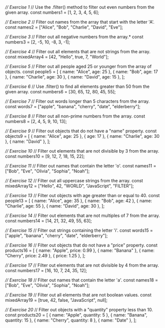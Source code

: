 *// Exercise 1*
// Use the .filter() method to filter out
even numbers from the given array.
const numbers1 = [1, 2, 3, 4, 5, 6];

*// Exercise 2*
// Filter out names from the array that start with the letter 'A'.
const names2 = ["Alice", "Bob", "Charlie", "David", "Eve"];

*// Exercise 3*
// Filter out all negative numbers from the array.*
const numbers3 = [2, -5, 10, -8, 3, -1];

*// Exercise 4*
// Filter out all elements that are not strings from the array.
const mixedArray4 = [42, "Hello", true, 7, "World"];

*// Exercise 5*
// Filter out all people aged 25 or younger from the array of objects.
const people5 = [
  { name: "Alice", age: 25 },
  { name: "Bob", age: 17 },
  { name: "Charlie", age: 30 },
  { name: "David", age: 15 },
];

*// Exercise 6*
// Use .filter() to find all elements greater than 50 from the given array.
const numbers6 = [30, 65, 12, 80, 45, 55];

*// Exercise 7*
// Filter out words longer than 5 characters from the array.
const words7 = ["apple", "banana", "cherry", "date", "elderberry"];

*// Exercise 8*
// Filter out all non-prime numbers from the array.
const numbers8 = [2, 4, 5, 9, 10, 13];

*// Exercise 9*
// Filter out objects that do not have a "name" property.
const objects9 = [
  { name: "Alice", age: 25 },
  { age: 17 },
  { name: "Charlie", age: 30 },
  { name: "David" },
];

*// Exercise 10*
// Filter out elements that are not divisible by 3 from the array.
const numbers10 = [9, 12, 7, 18, 15, 22];

*// Exercise 11*
// Filter out names that contain the letter 'o'.
const names11 = ["Bob", "Eve", "Olivia", "Sophia", "Noah"];

*// Exercise 12*
// Filter out all uppercase strings from the array.
const mixedArray12 = ["Hello", 42, "WORLD", "JavaScript", "FILTER"];

*// Exercise 13*
// Filter out objects with age greater than or equal to 40.
const people13 = [
  { name: "Alice", age: 35 },
  { name: "Bob", age: 42 },
  { name: "Charlie", age: 55 },
  { name: "David", age: 30 },
];

*// Exercise 14*
// Filter out elements that are not multiples of 7 from the array.
const numbers14 = [14, 21, 32, 49, 55, 63];

*// Exercise 15*
// Filter out strings containing the letter 'i'.
const words15 = ["apple", "banana", "cherry", "date", "elderberry"];

*// Exercise 16*
// Filter out objects that do not have a "price" property.
const products16 = [
  { name: "Apple", price: 0.99 },
  { name: "Banana" },
  { name: "Cherry", price: 2.49 },
  { price: 1.25 },
];

*// Exercise 17*
// Filter out elements that are not divisible by 4 from the array.
const numbers17 = [16, 10, 7, 24, 35, 12];

*// Exercise 18*
// Filter out names that contain the letter 'a'.
const names18 = ["Bob", "Eve", "Olivia", "Sophia", "Noah"];

*// Exercise 19*
// Filter out all elements that are not boolean values.
const mixedArray19 = [true, 42, false, "JavaScript", null];

*// Exercise 20*
// Filter out objects with a "quantity" property less than 10.
const products20 = [
  { name: "Apple", quantity: 5 },
  { name: "Banana", quantity: 15 },
  { name: "Cherry", quantity: 8 },
  { name: "Date" },
];
